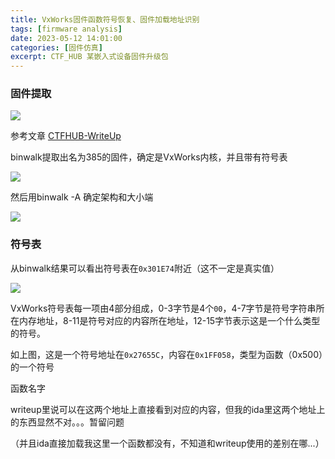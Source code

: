 ```yaml
---
title: VxWorks固件函数符号恢复、固件加载地址识别
tags: [firmware analysis]
date: 2023-05-12 14:01:00
categories: [固件仿真]
excerpt: CTF_HUB 某嵌入式设备固件升级包
---
```


### 固件提取

![](/img/VxWorks/1.jpg)

参考文章 [CTFHUB-WriteUp](https://writeup.ctfhub.com/Challenge/2020/%E5%B7%A5%E4%B8%9A%E4%BF%A1%E6%81%AF%E5%AE%89%E5%85%A8%E6%8A%80%E8%83%BD%E5%A4%A7%E8%B5%9B/%E6%B5%8E%E5%8D%97%E7%AB%99/pka8PC6FDDQC7A8Nk5yYNS.html)

binwalk提取出名为385的固件，确定是VxWorks内核，并且带有符号表

![](/img/VxWorks/2.jpg)

然后用binwalk -A 确定架构和大小端

![](/img/VxWorks/3.jpg)

### 符号表

从binwalk结果可以看出符号表在`0x301E74`附近（这不一定是真实值）

![](/img/VxWorks/4.jpg)

VxWorks符号表每一项由4部分组成，0-3字节是4个`00`，4-7字节是符号字符串所在内存地址，8-11是符号对应的内容所在地址，12-15字节表示这是一个什么类型的符号。

如上图，这是一个符号地址在`0x27655C`，内容在`0x1FF058`，类型为函数（0x500）的一个符号

函数名字

writeup里说可以在这两个地址上直接看到对应的内容，但我的ida里这两个地址上的东西显然不对。。。暂留问题

（并且ida直接加载我这里一个函数都没有，不知道和writeup使用的差别在哪...）


